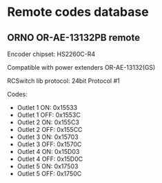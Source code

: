 Remote codes database
=====================

ORNO OR-AE-13132PB remote
-------------------------

Encoder chipset: HS2260C-R4

Compatible with power extenders OR-AE-13132(GS)

RCSwitch lib protocol: 24bit Protocol #1

Codes:
- Outlet 1 ON:  0x15533
- Outlet 1 OFF: 0x1553C
- Outlet 2 ON:  0x155C3
- Outlet 2 OFF: 0x155CC
- Outlet 3 ON:  0x15703
- Outlet 3 OFF: 0x1570C
- Outlet 4 ON:  0x15D03
- Outlet 4 OFF: 0x15D0C
- Outlet 5 ON:  0x17503
- Outlet 5 OFF: 0x1750C
